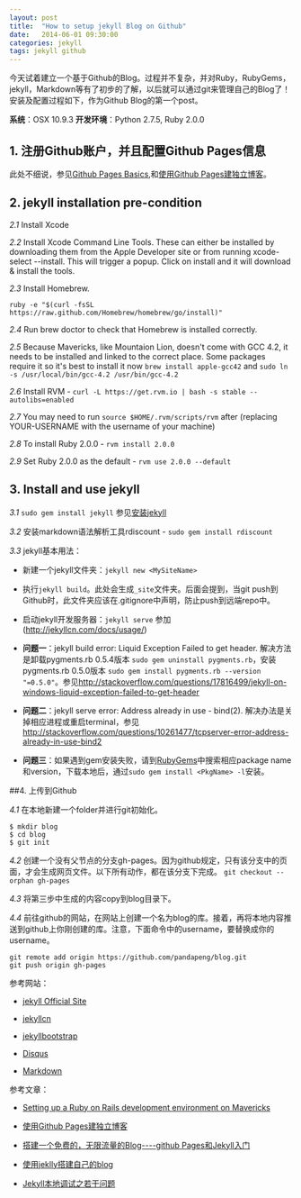 ```yaml
---
layout: post
title:  "How to setup jekyll Blog on Github"
date:   2014-06-01 09:30:00
categories: jekyll
tags: jekyll github
---
```


今天试着建立一个基于Github的Blog。过程并不复杂，并对Ruby，RubyGems，jekyll，Markdown等有了初步的了解，以后就可以通过git来管理自己的Blog了！安装及配置过程如下，作为Github Blog的第一个post。

**系统**：OSX 10.9.3
**开发环境**：Python 2.7.5, Ruby 2.0.0

## 1. 注册Github账户，并且配置Github Pages信息

此处不细说，参见[Github Pages Basics](https://help.github.com/categories/20/articles),和[使用Github Pages建独立博客](http://beiyuu.com/github-pages/)。

## 2. jekyll installation pre-condition

*2.1* Install Xcode

*2.2* Install Xcode Command Line Tools. These can either be installed by downloading them from the Apple Developer site or from running xcode-select --install. This will trigger a popup. Click on install and it will download & install the tools.

*2.3* Install Homebrew. 

`ruby -e "$(curl -fsSL https://raw.github.com/Homebrew/homebrew/go/install)"`

*2.4* Run brew doctor to check that Homebrew is installed correctly.

*2.5* Because Mavericks, like Mountaion Lion, doesn't come with GCC 4.2, it needs to be installed and linked to the correct place. Some packages require it so it's best to install it now `brew install apple-gcc42` and `sudo ln -s /usr/local/bin/gcc-4.2 /usr/bin/gcc-4.2`

*2.6* Install RVM - `curl -L https://get.rvm.io | bash -s stable --autolibs=enabled`

*2.7* You may need to run `source $HOME/.rvm/scripts/rvm` after (replacing YOUR-USERNAME with the username of your machine)

*2.8* To install Ruby 2.0.0 - ```rvm install 2.0.0```

*2.9* Set Ruby 2.0.0 as the default - ```rvm use 2.0.0 --default```

## 3. Install and use jekyll

*3.1* ```sudo gem install jekyll``` 参见[安装jekyll](http://jekyllcn.com/docs/installation/)

*3.2* 安装markdown语法解析工具rdiscount - ```sudo gem install rdiscount```

*3.3* jekyll基本用法：

* 新建一个jekyll文件夹：```jekyll new <MySiteName>```

* 执行```jekyll build```。此处会生成```_site```文件夹。后面会提到，当git push到Github时，此文件夹应该在.gitignore中声明，防止push到远端repo中。

* 启动jekyll开发服务器：```jekyll serve``` 参加(http://jekyllcn.com/docs/usage/)

* **问题一**：jekyll build error: Liquid Exception Failed to get header. 解决方法是卸载pygments.rb 0.5.4版本 ```sudo gem uninstall pygments.rb```，安装pygments.rb 0.5.0版本 ```sudo gem install pygments.rb --version "=0.5.0"```。参见<http://stackoverflow.com/questions/17816499/jekyll-on-windows-liquid-exception-failed-to-get-header>

* **问题二**：jekyll serve error: Address already in use - bind(2). 解决办法是关掉相应进程或重启terminal，参见<http://stackoverflow.com/questions/10261477/tcpserver-error-address-already-in-use-bind2>

* **问题三**：如果遇到gem安装失败，请到[RubyGems](http://rubygems.org/)中搜索相应package name和version，下载本地后，通过```sudo gem install <PkgName> -l```安装。

##4. 上传到Github

*4.1* 在本地新建一个folder并进行git初始化。

```
$ mkdir blog
$ cd blog
$ git init
```

*4.2* 创建一个没有父节点的分支gh-pages。因为github规定，只有该分支中的页面，才会生成网页文件。以下所有动作，都在该分支下完成。
    ```git checkout --orphan gh-pages```
    
*4.3* 将第三步中生成的内容copy到blog目录下。

*4.4* 前往github的网站，在网站上创建一个名为blog的库。接着，再将本地内容推送到github上你刚创建的库。注意，下面命令中的username，要替换成你的username。

```
git remote add origin https://github.com/pandapeng/blog.git
git push origin gh-pages
```


参考网站：

* [jekyll Official Site](http://jekyllrb.com/)

* [jekyllcn](http://jekyllcn.com/)

* [jekyllbootstrap](http://jekyllbootstrap.com/)

* [Disqus](http://disqus.com/)

* [Markdown](http://daringfireball.net/projects/markdown/)

参考文章：

* [Setting up a Ruby on Rails development environment on Mavericks](http://dean.io/setting-up-a-ruby-on-rails-development-environment-on-mavericks/)

* [使用Github Pages建独立博客](http://beiyuu.com/github-pages/)

* [搭建一个免费的，无限流量的Blog----github Pages和Jekyll入门](http://www.ruanyifeng.com/blog/2012/08/blogging_with_jekyll.html)

* [使用jeklly搭建自己的blog](http://jolestar.com/use-jekyll-as-blog/)

* [Jekyll本地调试之若干问题](http://chxt6896.github.io/blog/2012/02/13/blog-jekyll-native.html)